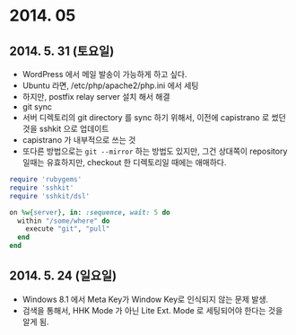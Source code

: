 # 2014. 05

## 2014. 5. 31 (토요일)

* WordPress 에서 메일 발송이 가능하게 하고 싶다.
 * Ubuntu 라면, /etc/php/apache2/php.ini 에서 세팅
 * 하지만, postfix relay server 설치 해서 해결
* git sync
 * 서버 디렉토리의 git directory 를 sync 하기 위해서, 이전에 capistrano 로 썼던 것을 sshkit 으로 업데이트
 * capistrano 가 내부적으로 쓰는 것
 * 또다른 방법으로는 `git --mirror` 하는 방법도 있지만, 그건 상대쪽이 repository 일때는 유효하지만, checkout 한 디렉토리일 때에는 애매하다.

```ruby
require 'rubygems'
require 'sshkit'
require 'sshkit/dsl'

on %w{server}, in: :sequence, wait: 5 do
  within "/some/where" do
    execute "git", "pull"
  end
end
```

## 2014. 5. 24 (일요일)

* Windows 8.1 에서 Meta Key가 Window Key로 인식되지 않는 문제 발생.
 * 검색을 통해서, HHK Mode 가 아닌 Lite Ext. Mode 로 세팅되어야 한다는 것을 알게 됨.
